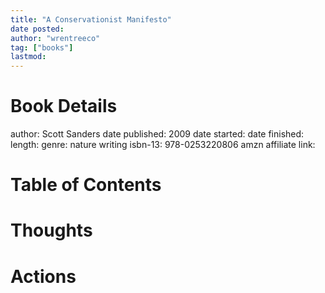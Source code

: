 ```yaml
---
title: "A Conservationist Manifesto"
date posted:
author: "wrentreeco"
tag: ["books"]
lastmod: 
---
```

# Book Details
author: Scott Sanders
date published: 2009
date started: 
date finished: 
length: 
genre: nature writing
isbn-13: 978-0253220806
amzn affiliate link: 

# Table of Contents


# Thoughts


# Actions